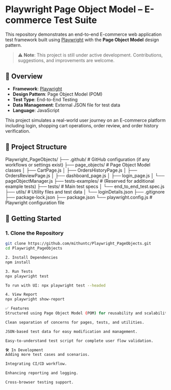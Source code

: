 # Playwright Page Object Model – E-commerce Test Suite

This repository demonstrates an end-to-end E-commerce web application test framework built using [Playwright](https://playwright.dev/) with the **Page Object Model** design pattern.

> ⚠️ **Note**: This project is still under active development. Contributions, suggestions, and improvements are welcome.

## 📌 Overview

- **Framework**: [Playwright](https://playwright.dev/)
- **Design Pattern**: Page Object Model (POM)
- **Test Type**: End-to-End Testing
- **Data Management**: External JSON file for test data
- **Language**: JavaScript

This project simulates a real-world user journey on an E-commerce platform including login, shopping cart operations, order review, and order history verification.

## 📁 Project Structure
Playwright_PageObjects/
├── .github/ # GitHub configuration (if any workflows or settings exist)
├── page_objects/ # Page Object Model classes
│ ├── CartPage.js
│ ├── OrdersHistoryPage.js
│ ├── OrdersReviewPage.js
│ ├── dashboard_page.js
│ ├── login_page.js
│ └── pageObjectManager.js
├── tests-examples/ # (Reserved for additional example tests)
├── tests/ # Main test specs
│ └── end_to_end_test.spec.js
├── utils/ # Utility files and test data
│ └── loginDetails.json
├── .gitignore
├── package-lock.json
├── package.json
└── playwright.config.js # Playwright configuration file


## 🚀 Getting Started

### 1. Clone the Repository

```bash
git clone https://github.com/mithuntc/Playwright_PageObjects.git
cd Playwright_PageObjects

2. Install Dependencies
npm install

3. Run Tests
npx playwright test

To run with UI: npx playwright test --headed

4. View Report 
npx playwright show-report

✅ Features
Structured using Page Object Model (POM) for reusability and scalability.

Clean separation of concerns for pages, tests, and utilities.

JSON-based test data for easy modification and management.

Easy-to-understand test script for complete user flow validation.

🛠️ In Development
Adding more test cases and scenarios.

Integrating CI/CD workflow.

Enhancing reporting and logging.

Cross-browser testing support.
